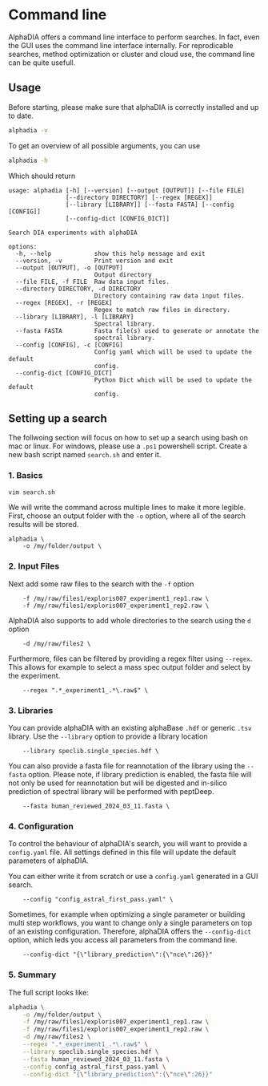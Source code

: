 # Command line
AlphaDIA offers a command line interface to perform searches. In fact, even the GUI uses the command line interface internally. For reprodicable searches, method optimization or cluster and cloud use, the command line can be quite usefull.

## Usage
Before starting, please make sure that alphaDIA is correctly installed and up to date.
```bash
alphadia -v
```

To get an overview of all possible arguments, you can use

```bash
alphadia -h
```

Which should return

```
usage: alphadia [-h] [--version] [--output [OUTPUT]] [--file FILE]
                [--directory DIRECTORY] [--regex [REGEX]]
                [--library [LIBRARY]] [--fasta FASTA] [--config [CONFIG]]
                [--config-dict [CONFIG_DICT]]

Search DIA experiments with alphaDIA

options:
  -h, --help            show this help message and exit
  --version, -v         Print version and exit
  --output [OUTPUT], -o [OUTPUT]
                        Output directory
  --file FILE, -f FILE  Raw data input files.
  --directory DIRECTORY, -d DIRECTORY
                        Directory containing raw data input files.
  --regex [REGEX], -r [REGEX]
                        Regex to match raw files in directory.
  --library [LIBRARY], -l [LIBRARY]
                        Spectral library.
  --fasta FASTA         Fasta file(s) used to generate or annotate the
                        spectral library.
  --config [CONFIG], -c [CONFIG]
                        Config yaml which will be used to update the default
                        config.
  --config-dict [CONFIG_DICT]
                        Python Dict which will be used to update the default
                        config.
```

## Setting up a search
The follwoing section will focus on how to set up a search using bash on mac or linux. For windows, please use a `.ps1` powershell script.
Create a new bash script named `search.sh` and enter it.

### 1. Basics
```bash
vim search.sh
```
We will write the command across multiple lines to make it more legible.
First, choose an output folder with the `-o` option, where all of the search results will be stored.

```
alphadia \
    -o /my/folder/output \
```

### 2. Input Files
Next add some raw files to the search with the `-f` option

```
    -f /my/raw/files1/exploris007_experiment1_rep1.raw \
    -f /my/raw/files1/exploris007_experiment1_rep2.raw \
```
AlphaDIA also supports to add whole directories to the search using the `d` option
```
    -d /my/raw/files2 \
```

Furthermore, files can be filtered by providing a regex filter using `--regex`. This allows for example to select a mass spec output folder and select by the experiment.
```
    --regex ".*_experiment1_.*\.raw$" \
```

### 3. Libraries
You can provide alphaDIA with an existing alphaBase `.hdf` or generic `.tsv` library.
Use the `--library` option to provide a library location
```
    --library speclib.single_species.hdf \
```

You can also provide a fasta file for reannotation of the library using the `--fasta` option.
Please note, if library prediction is enabled, the fasta file will not only be used for reannotation but will be digested and in-silico prediction of spectral library will be performed with peptDeep.

```
    --fasta human_reviewed_2024_03_11.fasta \
```

### 4. Configuration
To control the behaviour of alphaDIA's search, you will want to provide a `config.yaml` file.
All settings defined in this file will update the default parameters of alphaDIA.

You can either write it from scratch or use a `config.yaml` generated in a GUI search.

```
    --config "config_astral_first_pass.yaml" \
```

Sometimes, for example when optimizing a single parameter or building multi step workflows, you want to change only a single parameters on top of an existing configuration. Therefore, alphaDIA offers the `--config-dict` option, which leds you access all parameters from the command line.
```
    --config-dict "{\"library_prediction\":{\"nce\":26}}"
```

### 5. Summary
The full script looks like:
```bash
alphadia \
    -o /my/folder/output \
    -f /my/raw/files1/exploris007_experiment1_rep1.raw \
    -f /my/raw/files1/exploris007_experiment1_rep2.raw \
    -d /my/raw/files2 \
    --regex ".*_experiment1_.*\.raw$" \
    --library speclib.single_species.hdf \
    --fasta human_reviewed_2024_03_11.fasta \
    --config config_astral_first_pass.yaml \
    --config-dict "{\"library_prediction\":{\"nce\":26}}"
```
